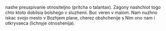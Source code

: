 nashe preuspivanie otnositeljno (pritcha o talantax).
Zagony nashchiot togo chto ktoto dobilsia bolshego v sluzhenii.
Buc veren v malom.
Nam nuzhno iskac svojo mesto v Bozhjem plane, cherez obshchenije s Nim ono nam i otkryvaeca (lichnyje otnoshenija).


